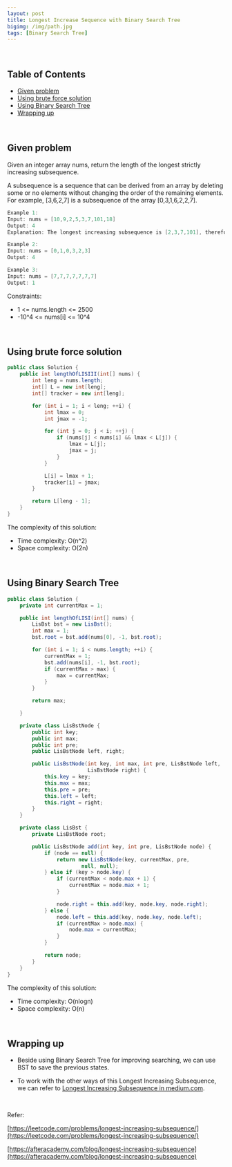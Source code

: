 ```yaml
---
layout: post
title: Longest Increase Sequence with Binary Search Tree
bigimg: /img/path.jpg
tags: [Binary Search Tree]
---
```




<br>

## Table of Contents
- [Given problem](#given-problem)
- [Using brute force solution](#using-brute-force-solution)
- [Using Binary Search Tree](#using-binary-search-tree)
- [Wrapping up](#wrapping-up)

<br>

## Given problem

Given an integer array nums, return the length of the longest strictly increasing subsequence.

A subsequence is a sequence that can be derived from an array by deleting some or no elements without changing the order of the remaining elements. For example, [3,6,2,7] is a subsequence of the array [0,3,1,6,2,2,7].

```java
Example 1:
Input: nums = [10,9,2,5,3,7,101,18]
Output: 4
Explanation: The longest increasing subsequence is [2,3,7,101], therefore the length is 4.

Example 2:
Input: nums = [0,1,0,3,2,3]
Output: 4

Example 3:
Input: nums = [7,7,7,7,7,7,7]
Output: 1
```

Constraints:
- 1 <= nums.length <= 2500
- -10^4 <= nums[i] <= 10^4

<br>

## Using brute force solution



```java
public class Solution {
    public int lengthOfLISIII(int[] nums) {
        int leng = nums.length;
        int[] L = new int[leng];
        int[] tracker = new int[leng];

        for (int i = 1; i < leng; ++i) {
            int lmax = 0;
            int jmax = -1;

            for (int j = 0; j < i; ++j) {
                if (nums[j] < nums[i] && lmax < L[j]) {
                    lmax = L[j];
                    jmax = j;
                }
            }

            L[i] = lmax + 1;
            tracker[i] = jmax;
        }

        return L[leng - 1];
    }
}
```

The complexity of this solution:
- Time complexity: O(n^2) 
- Space complexity: O(2n)


<br>

## Using Binary Search Tree



```java
public class Solution {
    private int currentMax = 1;

    public int lengthOfLISI(int[] nums) {
        LisBst bst = new LisBst();
        int max = 1;
        bst.root = bst.add(nums[0], -1, bst.root);

        for (int i = 1; i < nums.length; ++i) {
            currentMax = 1;
            bst.add(nums[i], -1, bst.root);
            if (currentMax > max) {
                max = currentMax;
            }
        }

        return max;

    }

    private class LisBstNode {
        public int key;
        public int max;
        public int pre;
        public LisBstNode left, right;

        public LisBstNode(int key, int max, int pre, LisBstNode left,
                          LisBstNode right) {
            this.key = key;
            this.max = max;
            this.pre = pre;
            this.left = left;
            this.right = right;
        }
    }

    private class LisBst {
        private LisBstNode root;

        public LisBstNode add(int key, int pre, LisBstNode node) {
            if (node == null) {
                return new LisBstNode(key, currentMax, pre,
                        null, null);
            } else if (key > node.key) {
                if (currentMax < node.max + 1) {
                    currentMax = node.max + 1;
                }

                node.right = this.add(key, node.key, node.right);
            } else {
                node.left = this.add(key, node.key, node.left);
                if (currentMax > node.max) {
                    node.max = currentMax;
                }
            }

            return node;
        }
    }
}
```

The complexity of this solution:
- Time complexity: O(nlogn)
- Space complexity: O(n)

<br>

## Wrapping up

- Beside using Binary Search Tree for improving searching, we can use BST to save the previous states.

- To work with the other ways of this Longest Increasing Subsequence, we can refer to [Longest Increasing Subsequence in medium.com](https://afteracademy.com/blog/longest-increasing-subsequence).

<br>

Refer:

[https://leetcode.com/problems/longest-increasing-subsequence/](https://leetcode.com/problems/longest-increasing-subsequence/)

[https://afteracademy.com/blog/longest-increasing-subsequence](https://afteracademy.com/blog/longest-increasing-subsequence)